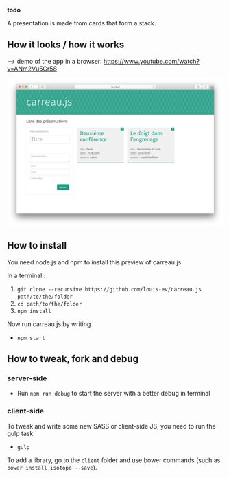 **todo**

A presentation is made from cards that form a stack.

## How it looks / how it works

--> demo of the app in a browser: https://www.youtube.com/watch?v=ANm2Vu5Gr58

[![Video demo of carreau.js](screenshot.png)](https://www.youtube.com/watch?v=ANm2Vu5Gr58)

## How to install

You need node.js and npm to install this preview of carreau.js

In a terminal : 

1. `git clone --recursive https://github.com/louis-ev/carreau.js path/to/the/folder`
2. `cd path/to/the/folder`
3. `npm install`

Now run carreau.js by writing

* `npm start`

## How to tweak, fork and debug

### server-side

* Run `npm run debug` to start the server with a better debug in terminal

### client-side

To tweak and write some new SASS or client-side JS, you need to run the gulp task:

* `gulp`

To add a library, go to the `client` folder and use bower commands (such as `bower install isotope --save`).
